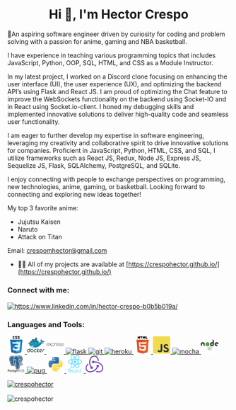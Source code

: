 <h1 align="center">Hi 👋, I'm Hector Crespo</h1>
<p align="left">🚀An aspiring software engineer driven by curiosity for coding and problem solving with a passion for anime, gaming and NBA basketball.

I have experience in teaching various programming topics that includes JavaScript, Python, OOP, SQL, HTML, and CSS as a Module Instructor.

In my latest project, I worked on a Discord clone focusing on enhancing the user interface (UI), the user experience (UX), and optimizing the backend API’s using Flask and React JS. I am proud of optimizing the Chat feature to improve the WebSockets functionality on the backend using Socket-IO and in React using Socket.io-client. I honed my debugging skills and implemented innovative solutions to deliver high-quality code and seamless user functionality.

I am eager to further develop my expertise in software engineering, leveraging my creativity and collaborative spirit to drive innovative solutions for companies. Proficient in JavaScript, Python, HTML, CSS, and SQL, I utilize frameworks such as React JS, Redux, Node JS, Express JS, Sequelize JS, Flask, SQLAlchemy, PostgreSQL, and SQLite.

I enjoy connecting with people to exchange perspectives on programming, new technologies, anime, gaming, or basketball. Looking forward to connecting and exploring new ideas together!

My top 3 favorite anime:
- Jujutsu Kaisen
- Naruto
- Attack on Titan

Email: crespomhector@gmail.com
</p>

- 👨‍💻 All of my projects are available at [https://crespohector.github.io/](https://crespohector.github.io/)

<h3 align="left">Connect with me:</h3>
<p align="left">
<a href="https://www.linkedin.com/in/hector-crespo-b0b5b019a/" target="blank"><img align="center" src="https://raw.githubusercontent.com/rahuldkjain/github-profile-readme-generator/master/src/images/icons/Social/linked-in-alt.svg" alt="https://www.linkedin.com/in/hector-crespo-b0b5b019a/" height="30" width="40" /></a>
</p>

<h3 align="left">Languages and Tools:</h3>
<p align="left"> <a href="https://www.w3schools.com/css/" target="_blank" rel="noreferrer"> <img src="https://raw.githubusercontent.com/devicons/devicon/master/icons/css3/css3-original-wordmark.svg" alt="css3" width="40" height="40"/> </a> <a href="https://www.docker.com/" target="_blank" rel="noreferrer"> <img src="https://raw.githubusercontent.com/devicons/devicon/master/icons/docker/docker-original-wordmark.svg" alt="docker" width="40" height="40"/> </a> <a href="https://expressjs.com" target="_blank" rel="noreferrer"> <img src="https://raw.githubusercontent.com/devicons/devicon/master/icons/express/express-original-wordmark.svg" alt="express" width="40" height="40"/> </a> <a href="https://flask.palletsprojects.com/" target="_blank" rel="noreferrer"> <img src="https://www.vectorlogo.zone/logos/pocoo_flask/pocoo_flask-icon.svg" alt="flask" width="40" height="40"/> </a> <a href="https://git-scm.com/" target="_blank" rel="noreferrer"> <img src="https://www.vectorlogo.zone/logos/git-scm/git-scm-icon.svg" alt="git" width="40" height="40"/> </a> <a href="https://heroku.com" target="_blank" rel="noreferrer"> <img src="https://www.vectorlogo.zone/logos/heroku/heroku-icon.svg" alt="heroku" width="40" height="40"/> </a> <a href="https://www.w3.org/html/" target="_blank" rel="noreferrer"> <img src="https://raw.githubusercontent.com/devicons/devicon/master/icons/html5/html5-original-wordmark.svg" alt="html5" width="40" height="40"/> </a> <a href="https://developer.mozilla.org/en-US/docs/Web/JavaScript" target="_blank" rel="noreferrer"> <img src="https://raw.githubusercontent.com/devicons/devicon/master/icons/javascript/javascript-original.svg" alt="javascript" width="40" height="40"/> </a> <a href="https://mochajs.org" target="_blank" rel="noreferrer"> <img src="https://www.vectorlogo.zone/logos/mochajs/mochajs-icon.svg" alt="mocha" width="40" height="40"/> </a> <a href="https://nodejs.org" target="_blank" rel="noreferrer"> <img src="https://raw.githubusercontent.com/devicons/devicon/master/icons/nodejs/nodejs-original-wordmark.svg" alt="nodejs" width="40" height="40"/> </a> <a href="https://www.postgresql.org" target="_blank" rel="noreferrer"> <img src="https://raw.githubusercontent.com/devicons/devicon/master/icons/postgresql/postgresql-original-wordmark.svg" alt="postgresql" width="40" height="40"/> </a> <a href="https://pugjs.org" target="_blank" rel="noreferrer"> <img src="https://cdn.worldvectorlogo.com/logos/pug.svg" alt="pug" width="40" height="40"/> </a> <a href="https://www.python.org" target="_blank" rel="noreferrer"> <img src="https://raw.githubusercontent.com/devicons/devicon/master/icons/python/python-original.svg" alt="python" width="40" height="40"/> </a> <a href="https://reactjs.org/" target="_blank" rel="noreferrer"> <img src="https://raw.githubusercontent.com/devicons/devicon/master/icons/react/react-original-wordmark.svg" alt="react" width="40" height="40"/> </a> <a href="https://redux.js.org" target="_blank" rel="noreferrer"> <img src="https://raw.githubusercontent.com/devicons/devicon/master/icons/redux/redux-original.svg" alt="redux" width="40" height="40"/> </a> </p>

<!-- <p>&nbsp;<img align="center" src="https://github-readme-stats.vercel.app/api?username=crespohector&show_icons=true&locale=en" alt="crespohector" /></p>
 -->
<p align="left"> <a href="https://github.com/ryo-ma/github-profile-trophy"><img src="https://github-profile-trophy.vercel.app/?username=crespohector" alt="crespohector" /></a> </p>

<p><img align="center" src="https://github-readme-streak-stats.herokuapp.com/?user=crespohector&" alt="crespohector" /></p>

